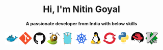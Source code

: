<h1 align="center">Hi, I'm Nitin Goyal</h1>
<h4 align="center">A passionate developer from India with below skills</h3>

<p align="center">
    <img width="40" height="40" title="docker" src="https://raw.githubusercontent.com/iamniting/iamniting/master/icons/docker.svg"/>
    <img width="40" height="40" title="git" src="https://raw.githubusercontent.com/iamniting/iamniting/master/icons/git.svg"/>
    <img width="40" height="40" title="github" src="https://raw.githubusercontent.com/iamniting/iamniting/master/icons/github.svg"/>
    <img width="40" height="40" title="gluster" src="https://raw.githubusercontent.com/iamniting/iamniting/master/icons/gluster.svg"/>
    <img width="40" height="40" title="golang" src="https://raw.githubusercontent.com/iamniting/iamniting/master/icons/go.svg"/>
    <img width="40" height="40" title="kubernetes" src="https://raw.githubusercontent.com/iamniting/iamniting/master/icons/kubernetes.svg"/>
    <img width="40" height="40" title="linux" src="https://raw.githubusercontent.com/iamniting/iamniting/master/icons/linux.svg"/>
    <img width="40" height="40" title="openshift" src="https://raw.githubusercontent.com/iamniting/iamniting/master/icons/openshift.svg"/>
    <img width="40" height="40" title="python" src="https://raw.githubusercontent.com/iamniting/iamniting/master/icons/python.svg"/>
    <img width="40" height="40" title="rhel" src="https://raw.githubusercontent.com/iamniting/iamniting/master/icons/redhat.svg"/>
    <img width="40" height="40" title="vim" src="https://raw.githubusercontent.com/iamniting/iamniting/master/icons/vim.svg"/>
</p>

<!---
<p align="center">
    <img src="https://github-readme-stats.vercel.app/api?username=iamniting&show_icons=true" alt="iamniting"/>
</p>
-->
